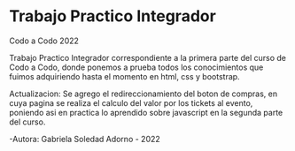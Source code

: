 # Trabajo Practico Integrador

Codo a Codo 2022

Trabajo Practico Integrador correspondiente a la primera parte del curso de Codo a Codo, donde ponemos a prueba todos los conocimientos que fuimos adquiriendo hasta el momento en html, css y bootstrap.

Actualizacion: Se agrego el redireccionamiento del boton de compras, en cuya pagina se realiza el calculo del valor por los tickets al evento, poniendo asi en practica lo aprendido sobre javascript en la segunda parte del curso. 

-Autora: Gabriela Soledad Adorno - 2022
